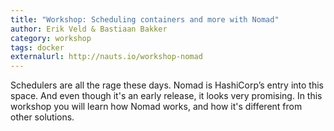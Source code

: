 ```yaml
---
title: "Workshop: Scheduling containers and more with Nomad"
author: Erik Veld & Bastiaan Bakker
category: workshop
tags: docker
externalurl: http://nauts.io/workshop-nomad
---
```

Schedulers are all the rage these days. Nomad is HashiCorp’s entry into this space. And even though it's an early release, it looks very promising. In this workshop you will learn how Nomad works, and how it's different from other solutions.
